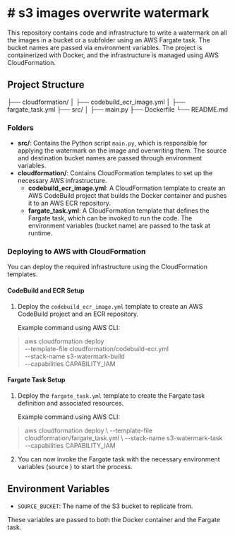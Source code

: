 # # s3 images overwrite watermark 

This repository contains code and infrastructure to write a watermark on all the images in a bucket or a subfolder using an AWS Fargate task. The bucket names are passed via environment variables. The project is containerized with Docker, and the infrastructure is managed using AWS CloudFormation.

## Project Structure
├── cloudformation/ │ ├── codebuild_ecr_image.yml │ ├── fargate_task.yml ├── src/ │ ├── main.py ├── Dockerfile └── README.md




### Folders

- **src/**: Contains the Python script `main.py`, which is responsible for applying the watermark on the image and overwriting them. The source and destination bucket names are passed through environment variables.
- **cloudformation/**: Contains CloudFormation templates to set up the necessary AWS infrastructure.
  - **codebuild_ecr_image.yml**: A CloudFormation template to create an AWS CodeBuild project that builds the Docker container and pushes it to an AWS ECR repository.
  - **fargate_task.yml**: A CloudFormation template that defines the Fargate task, which can be invoked to run the code. The environment variables (bucket name) are passed to the task at runtime.

### Deploying to AWS with CloudFormation

You can deploy the required infrastructure using the CloudFormation templates.

#### CodeBuild and ECR Setup

1.  Deploy the `codebuild_ecr_image.yml` template to create an AWS CodeBuild project and an ECR repository.
    
    Example command using AWS CLI:

> aws cloudformation deploy \
>       --template-file cloudformation/codebuild-ecr.yml \
>       --stack-name s3-watermark-build \
>       --capabilities CAPABILITY_IAM
#### Fargate Task Setup

1.  Deploy the `fargate_task.yml` template to create the Fargate task definition and associated resources.
    
    Example command using AWS CLI:
  

>   aws cloudformation deploy \   --template-file
> cloudformation/fargate_task.yml \   --stack-name s3-watermark-task \
> --capabilities CAPABILITY_IAM

 2. You can now invoke the Fargate task with the necessary environment variables (source ) to start the process.
 
 ## Environment Variables

-   `SOURCE_BUCKET`: The name of the S3 bucket to replicate from.


These variables are passed to both the Docker container and the Fargate task.